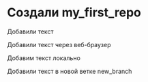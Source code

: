 # Создали my_first_repo

Добавили текст 

Добавили текст через веб-браузер

Добавим текст локально

Добавили текст в новой ветке new_branch